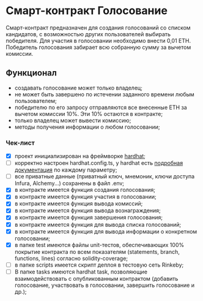 # Смарт-контракт Голосование
Смарт-контракт предназначен для создания голосований со списком кандидатов, 
с возможностью других пользователей выбирать победителя. 
Для участия в голосовании необходимо внести 0,01 ETH. 
Победитель голосования забирает всю собранную сумму за вычетом комиссии.

## Функционал
- создавать голосование может только владелец;
- не может быть завершено по истечении заданного времени любым пользователем;
- победителю по его запросу отправляются все внесенные ETH за вычетом комиссии 10%. 
Эти 10% остаются в контракте;
- только владелец может вывести комиссию;
- методы получения информации о любом голосовании;

### Чек-лист
- [x] проект инициализирован на фреймворке [hardhat](https://hardhat.org/);
- [ ] корректно настроен hardhat.config.ts, у hardhat есть [подробная документация](https://hardhat.org/config/) по каждому параметру;
- [ ] все приватные данные (приватный ключ, мнемоник, ключи доступа Infura, Alchemy...) сохранены в файл .env;
- [x] в контракте имеется функция создания голосования;
- [x] в контракте имеется функция участия в голосовании;
- [x] в контракте имеется функция вывода комиссий;
- [x] в контракте имеется функция вывода вознаграждения;
- [x] в контракте имеется функция завершения голосования;
- [x] в контракте имеется функция для вывода списка голосований;
- [x] в контракте имеется функция для вывода информации о конкретном голосовании;
- [x] в папке test имеются файлы unit-тестов, обеспечивающих 100% покрытие контракта по всем показателям (statements, branch, functions, lines) согласно solidity-coverage;
- [ ] в папке scripts имеется скрипт деплоя в тестовую сеть Rinkeby;
- [ ] В папке tasks имеются hardhat task, позволяющие взаимодействовать с опубликованным контрактом (добавить голосование, участвовать в голосовании, завершить голосование и др.);
